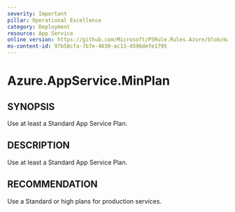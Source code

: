 ```yaml
---
severity: Important
pillar: Operational Excellence
category: Deployment
resource: App Service
online version: https://github.com/Microsoft/PSRule.Rules.Azure/blob/main/docs/en/rules/Azure.AppService.MinPlan.md
ms-content-id: 97b58cfa-7b7e-4630-ac13-4596defe1795
---
```


# Azure.AppService.MinPlan

## SYNOPSIS

Use at least a Standard App Service Plan.

## DESCRIPTION

Use at least a Standard App Service Plan.

## RECOMMENDATION

Use a Standard or high plans for production services.
